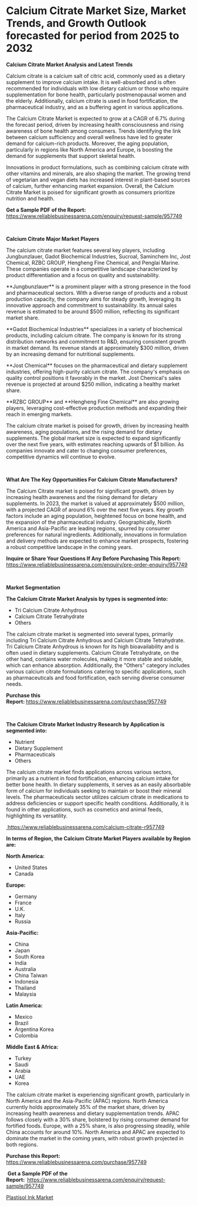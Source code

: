 <p><h1>Calcium Citrate Market Size, Market Trends, and Growth Outlook forecasted for period from 2025 to 2032</h1></p><p><strong>Calcium Citrate Market Analysis and Latest Trends</strong></p>
<p><p>Calcium citrate is a calcium salt of citric acid, commonly used as a dietary supplement to improve calcium intake. It is well-absorbed and is often recommended for individuals with low dietary calcium or those who require supplementation for bone health, particularly postmenopausal women and the elderly. Additionally, calcium citrate is used in food fortification, the pharmaceutical industry, and as a buffering agent in various applications.</p><p>The Calcium Citrate Market is expected to grow at a CAGR of 6.7% during the forecast period, driven by increasing health consciousness and rising awareness of bone health among consumers. Trends identifying the link between calcium sufficiency and overall wellness have led to greater demand for calcium-rich products. Moreover, the aging population, particularly in regions like North America and Europe, is boosting the demand for supplements that support skeletal health.</p><p>Innovations in product formulations, such as combining calcium citrate with other vitamins and minerals, are also shaping the market. The growing trend of vegetarian and vegan diets has increased interest in plant-based sources of calcium, further enhancing market expansion. Overall, the Calcium Citrate Market is poised for significant growth as consumers prioritize nutrition and health.</p></p>
<p><strong>Get a Sample PDF of the Report:&nbsp;</strong> <a href="https://www.reliablebusinessarena.com/enquiry/request-sample/957749?utm_campaign=3535&utm_medium=2&utm_source=Github&utm_content=ia&utm_term=02042025&utm_id=calcium-citrate">https://www.reliablebusinessarena.com/enquiry/request-sample/957749</a></p>
<p>&nbsp;</p>
<p><strong>Calcium Citrate Major Market Players</strong></p>
<p><p>The calcium citrate market features several key players, including Jungbunzlauer, Gadot Biochemical Industries, Sucroal, Saminchem Inc, Jost Chemical, RZBC GROUP, Hengheng Fine Chemical, and Penglai Marine. These companies operate in a competitive landscape characterized by product differentiation and a focus on quality and sustainability.</p><p>**Jungbunzlauer** is a prominent player with a strong presence in the food and pharmaceutical sectors. With a diverse range of products and a robust production capacity, the company aims for steady growth, leveraging its innovative approach and commitment to sustainability. Its annual sales revenue is estimated to be around $500 million, reflecting its significant market share.</p><p>**Gadot Biochemical Industries** specializes in a variety of biochemical products, including calcium citrate. The company is known for its strong distribution networks and commitment to R&D, ensuring consistent growth in market demand. Its revenue stands at approximately $300 million, driven by an increasing demand for nutritional supplements.</p><p>**Jost Chemical** focuses on the pharmaceutical and dietary supplement industries, offering high-purity calcium citrate. The company's emphasis on quality control positions it favorably in the market. Jost Chemical's sales revenue is projected at around $250 million, indicating a healthy market share.</p><p>**RZBC GROUP** and **Hengheng Fine Chemical** are also growing players, leveraging cost-effective production methods and expanding their reach in emerging markets.</p><p>The calcium citrate market is poised for growth, driven by increasing health awareness, aging populations, and the rising demand for dietary supplements. The global market size is expected to expand significantly over the next five years, with estimates reaching upwards of $1 billion. As companies innovate and cater to changing consumer preferences, competitive dynamics will continue to evolve.</p></p>
<p>&nbsp;</p>
<p><strong>What Are The Key Opportunities For Calcium Citrate Manufacturers?</strong></p>
<p><p>The Calcium Citrate market is poised for significant growth, driven by increasing health awareness and the rising demand for dietary supplements. In 2023, the market is valued at approximately $500 million, with a projected CAGR of around 6% over the next five years. Key growth factors include an aging population, heightened focus on bone health, and the expansion of the pharmaceutical industry. Geographically, North America and Asia-Pacific are leading regions, spurred by consumer preferences for natural ingredients. Additionally, innovations in formulation and delivery methods are expected to enhance market prospects, fostering a robust competitive landscape in the coming years.</p></p>
<p><strong>Inquire or Share Your Questions If Any Before Purchasing This Report:</strong> <a href="https://www.reliablebusinessarena.com/enquiry/pre-order-enquiry/957749?utm_campaign=3535&utm_medium=2&utm_source=Github&utm_content=ia&utm_term=02042025&utm_id=calcium-citrate">https://www.reliablebusinessarena.com/enquiry/pre-order-enquiry/957749</a></p>
<p>&nbsp;</p>
<p><strong>Market Segmentation</strong></p>
<p><strong>The Calcium Citrate Market Analysis by types is segmented into:</strong></p>
<p><ul><li>Tri Calcium Citrate Anhydrous</li><li>Calcium Citrate Tetrahydrate</li><li>Others</li></ul></p>
<p><p>The calcium citrate market is segmented into several types, primarily including Tri Calcium Citrate Anhydrous and Calcium Citrate Tetrahydrate. Tri Calcium Citrate Anhydrous is known for its high bioavailability and is often used in dietary supplements. Calcium Citrate Tetrahydrate, on the other hand, contains water molecules, making it more stable and soluble, which can enhance absorption. Additionally, the "Others" category includes various calcium citrate formulations catering to specific applications, such as pharmaceuticals and food fortification, each serving diverse consumer needs.</p></p>
<p><strong>Purchase this Report:&nbsp;</strong><a href="https://www.reliablebusinessarena.com/purchase/957749?utm_campaign=3535&utm_medium=2&utm_source=Github&utm_content=ia&utm_term=02042025&utm_id=calcium-citrate">https://www.reliablebusinessarena.com/purchase/957749</a></p>
<p>&nbsp;</p>
<p><strong>The Calcium Citrate Market Industry Research by Application is segmented into:</strong></p>
<p><ul><li>Nutrient</li><li>Dietary Supplement</li><li>Pharmaceuticals</li><li>Others</li></ul></p>
<p><p>The calcium citrate market finds applications across various sectors, primarily as a nutrient in food fortification, enhancing calcium intake for better bone health. In dietary supplements, it serves as an easily absorbable form of calcium for individuals seeking to maintain or boost their mineral levels. The pharmaceuticals sector utilizes calcium citrate in medications to address deficiencies or support specific health conditions. Additionally, it is found in other applications, such as cosmetics and animal feeds, highlighting its versatility.</p></p>
<p><a href="https://www.reliablebusinessarena.com/calcium-citrate-r957749?utm_campaign=3535&utm_medium=2&utm_source=Github&utm_content=ia&utm_term=02042025&utm_id=calcium-citrate">&nbsp;https://www.reliablebusinessarena.com/calcium-citrate-r957749</a></p>
<p><strong>In terms of Region, the Calcium Citrate Market Players available by Region are:</strong></p>
<p>
    <p> <strong> North America: </strong>
        <ul>
            <li>United States</li>
            <li>Canada</li>
        </ul>
        </p> 
    <p> <strong> Europe: </strong>
        <ul>
            <li>Germany</li>
            <li>France</li>
            <li>U.K.</li>
            <li>Italy</li>
            <li>Russia</li>
        </ul>
        </p> 
    <p> <strong> Asia-Pacific: </strong>
        <ul>
            <li>China</li>
            <li>Japan</li>
            <li>South Korea</li>
            <li>India</li>
            <li>Australia</li>
            <li>China Taiwan</li>
            <li>Indonesia</li>
            <li>Thailand</li>
            <li>Malaysia</li>
        </ul>
        </p> 
    <p> <strong> Latin America: </strong>
        <ul>
            <li>Mexico</li>
            <li>Brazil</li>
            <li>Argentina Korea</li>
            <li>Colombia</li>
        </ul>
        </p> 
    <p> <strong> Middle East & Africa: </strong>
        <ul>
            <li>Turkey</li>
            <li>Saudi</li>
            <li>Arabia</li>
            <li>UAE</li>
            <li>Korea</li>
        </ul>
    </p>
    </p>
<p><p>The calcium citrate market is experiencing significant growth, particularly in North America and the Asia-Pacific (APAC) regions. North America currently holds approximately 35% of the market share, driven by increasing health awareness and dietary supplementation trends. APAC follows closely with a 30% share, bolstered by rising consumer demand for fortified foods. Europe, with a 25% share, is also progressing steadily, while China accounts for around 10%. North America and APAC are expected to dominate the market in the coming years, with robust growth projected in both regions.</p></p>
<p><strong>Purchase this Report: </strong><a href="https://www.reliablebusinessarena.com/purchase/957749?utm_campaign=3535&utm_medium=2&utm_source=Github&utm_content=ia&utm_term=02042025&utm_id=calcium-citrate">https://www.reliablebusinessarena.com/purchase/957749</a></p>
<p>&nbsp;<strong>Get a Sample PDF of the Report:&nbsp;&nbsp;</strong><a href="https://www.reliablebusinessarena.com/enquiry/request-sample/957749?utm_campaign=3535&utm_medium=2&utm_source=Github&utm_content=ia&utm_term=02042025&utm_id=calcium-citrate">https://www.reliablebusinessarena.com/enquiry/request-sample/957749</a></p>
<p><strong></strong></p>
<p><p><a href="https://github.com/kryshaprilbb/Market-Research-Report-List-1/blob/main/plastisol-ink-market.md?utm_campaign=3535&utm_medium=2&utm_source=Github&utm_content=ia&utm_term=02042025&utm_id=calcium-citrate">Plastisol Ink Market</a></p></p>